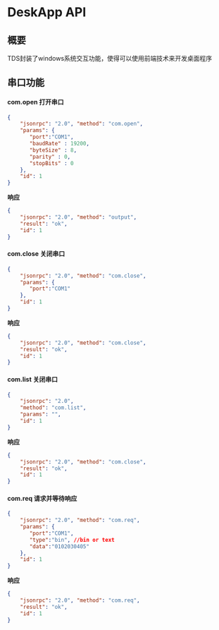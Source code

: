 # DeskApp API

## 概要

TDS封装了windows系统交互功能，使得可以使用前端技术来开发桌面程序

## 串口功能

#### com.open 打开串口

```json
{
    "jsonrpc": "2.0", "method": "com.open", 
    "params": {
       "port":"COM1",
       "baudRate" : 19200,
       "byteSize" : 8,
       "parity" : 0,
       "stopBits" : 0
    }, 
    "id": 1
}
```

**响应**

```json
{
    "jsonrpc": "2.0", "method": "output", 
    "result": "ok", 
    "id": 1
}
```

#### com.close 关闭串口

```json
{
    "jsonrpc": "2.0", "method": "com.close", 
    "params": {
       "port":"COM1"
    }, 
    "id": 1
}
```

**响应**

```json
{
    "jsonrpc": "2.0", "method": "com.close", 
    "result": "ok", 
    "id": 1
}
```

#### com.list 关闭串口

```json
{
    "jsonrpc": "2.0", 
    "method": "com.list", 
    "params": "", 
    "id": 1
}
```

**响应**

```json
{
    "jsonrpc": "2.0", "method": "com.close", 
    "result": "ok", 
    "id": 1
}
```

#### com.req 请求并等待响应

```json
{
    "jsonrpc": "2.0", "method": "com.req", 
    "params": {
       "port":"COM1",
       "type":"bin", //bin or text
       "data":"0102030405"
    }, 
    "id": 1
}
```

**响应**

```json
{
    "jsonrpc": "2.0", "method": "com.req", 
    "result": "ok", 
    "id": 1
}
```
